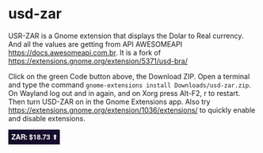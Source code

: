 # usd-zar

USR-ZAR is a Gnome extension that displays the Dolar to Real currency. And all the values are getting from API AWESOMEAPI https://docs.awesomeapi.com.br. It is a fork of https://extensions.gnome.org/extension/5371/usd-bra/

Click on the green Code button above, the Download ZIP. Open a terminal and type the command ```gnome-extensions install Downloads/usd-zar.zip```. On Wayland log out and in again, and on Xorg press Alt-F2, r<enter> to restart. Then turn USD-ZAR on in the Gnome Extensions app. Also try https://extensions.gnome.org/extension/1036/extensions/ to quickly enable and disable extensions.

![screenshot](/image/screenshot.png)
